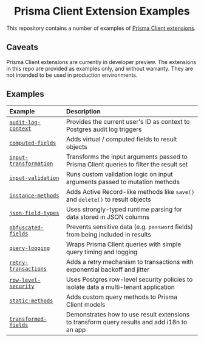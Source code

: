 <div align="center">
  <h1>Prisma Client Extension Examples</h1>
</div>

This repository contains a number of examples of [Prisma Client extensions](https://www.prisma.io/docs/concepts/components/prisma-client/client-extensions).

## Caveats

Prisma Client extensions are currently in developer preview. The extensions in this repo are provided as examples only, and without warranty. They are not
intended to be used in production environments.

## Examples

| Example                                                 | Description                                                                                 |
| :------------------------------------------------------ | :------------------------------------------------------------------------------------------ |
| [`audit-log-context`](examples/audit-log-context)       | Provides the current user's ID as context to Postgres audit log triggers                    |
| [`computed-fields`](examples/computed-fields)           | Adds virtual / computed fields to result objects                                            |
| [`input-transformation`](examples/input-transformation) | Transforms the input arguments passed to Prisma Client queries to filter the result set     |
| [`input-validation`](examples/input-validation)         | Runs custom validation logic on input arguments passed to mutation methods                  |
| [`instance-methods`](examples/instance-methods)         | Adds Active Record-like methods like `save()` and `delete()` to result objects              |
| [`json-field-types`](examples/json-field-types)         | Uses strongly-typed runtime parsing for data stored in JSON columns                         |
| [`obfuscated-fields`](examples/obfuscated-fields)       | Prevents sensitive data (e.g. `password` fields) from being included in results             |
| [`query-logging`](examples/query-logging)               | Wraps Prisma Client queries with simple query timing and logging                            |
| [`retry-transactions`](examples/retry-transactions)     | Adds a retry mechanism to transactions with exponential backoff and jitter                  |
| [`row-level-security`](examples/row-level-security)     | Uses Postgres row-level security policies to isolate data a multi-tenant application        |
| [`static-methods`](examples/static-methods)             | Adds custom query methods to Prisma Client models                                           |
| [`transformed-fields`](examples/transformed-fields)     | Demonstrates how to use result extensions to transform query results and add i18n to an app |
